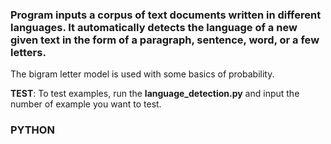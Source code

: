 ### Program inputs a corpus of text documents written in different languages. It automatically detects the language of a new given text in the form of a paragraph, sentence, word, or a few letters.
The bigram letter model is used with some basics of probability.

**TEST**: To test examples, run the **language_detection.py** and input the number of example you want to test.
### **PYTHON**
